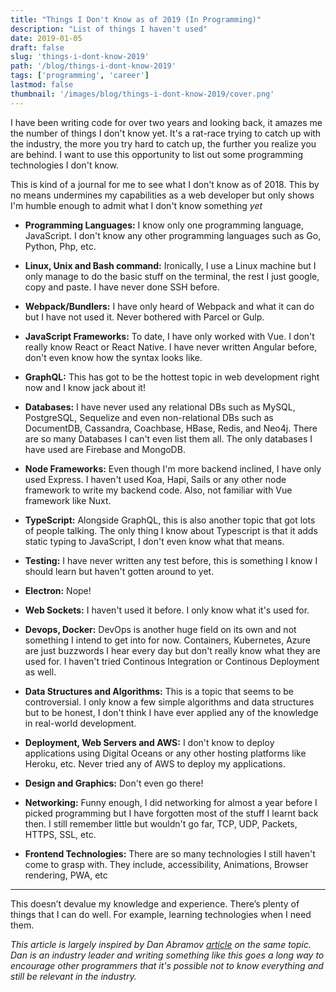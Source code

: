 ```yaml
---
title: "Things I Don't Know as of 2019 (In Programming)"
description: "List of things I haven't used"
date: 2019-01-05
draft: false
slug: 'things-i-dont-know-2019'
path: '/blog/things-i-dont-know-2019'
tags: ['programming', 'career']
lastmod: false
thumbnail: '/images/blog/things-i-dont-know-2019/cover.png'
---
```


I have been writing code for over two years and looking back, it amazes me the number of things I don't know yet. It's a rat-race trying to catch up with the industry, the more you try hard to catch up, the further you realize you are behind. I want to use this opportunity to list out some programming technologies I don't know.

This is kind of a journal for me to see what I don't know as of 2018. This by no means undermines my capabilities as a web developer but only shows I'm humble enough to admit what I don't know something _yet_

- **Programming Languages:** I know only one programming language, JavaScript. I don't know any other programming languages such as Go, Python, Php, etc.

- **Linux, Unix and Bash command:** Ironically, I use a Linux machine but I only manage to do the basic stuff on the terminal, the rest I just google, copy and paste. I have never done SSH before.

- **Webpack/Bundlers:** I have only heard of Webpack and what it can do but I have not used it. Never bothered with Parcel or Gulp.

- **JavaScript Frameworks:** To date, I have only worked with Vue. I don't really know React or React Native. I have never written Angular before, don't even know how the syntax looks like.

- **GraphQL:** This has got to be the hottest topic in web development right now and I know jack about it!

- **Databases:** I have never used any relational DBs such as MySQL, PostgreSQL, Sequelize and even non-relational DBs such as DocumentDB, Cassandra, Coachbase, HBase, Redis, and Neo4j. There are so many Databases I can't even list them all. The only databases I have used are Firebase and MongoDB.

- **Node Frameworks:** Even though I'm more backend inclined, I have only used Express. I haven't used Koa, Hapi, Sails or any other node framework to write my backend code. Also, not familiar with Vue framework like Nuxt.

- **TypeScript:** Alongside GraphQL, this is also another topic that got lots of people talking. The only thing I know about Typescript is that it adds static typing to JavaScript, I don't even know what that means.

- **Testing:** I have never written any test before, this is something I know I should learn but haven't gotten around to yet.

- **Electron:** Nope!

- **Web Sockets:** I haven't used it before. I only know what it's used for.

- **Devops, Docker:** DevOps is another huge field on its own and not something I intend to get into for now. Containers, Kubernetes, Azure are just buzzwords I hear every day but don't really know what they are used for. I haven't tried Continous Integration or Continous Deployment as well.

- **Data Structures and Algorithms:** This is a topic that seems to be controversial. I only know a few simple algorithms and data structures but to be honest, I don't think I have ever applied any of the knowledge in real-world development.

- **Deployment, Web Servers and AWS:** I don't know to deploy applications using Digital Oceans or any other hosting platforms like Heroku, etc. Never tried any of AWS to deploy my applications.

- **Design and Graphics:** Don't even go there!

- **Networking:** Funny enough, I did networking for almost a year before I picked programming but I have forgotten most of the stuff I learnt back then. I still remember little but wouldn't go far, TCP, UDP, Packets, HTTPS, SSL, etc.

- **Frontend Technologies:** There are so many technologies I still haven't come to grasp with. They include, accessibility, Animations, Browser rendering, PWA, etc

---

This doesn’t devalue my knowledge and experience. There’s plenty of things that I can do well. For example, learning technologies when I need them.

_This article is largely inspired by Dan Abramov [article](https://overreacted.io/things-i-dont-know-as-of-2018/) on the same topic. Dan is an industry leader and writing something like this goes a long way to encourage other programmers that it's possible not to know everything and still be relevant in the industry._

